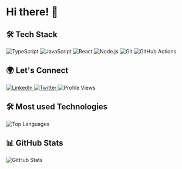 # Hi there! 👋

## 🛠️ Tech Stack
<p align="left">
  <img src="https://img.shields.io/badge/TypeScript-3178C6?style=for-the-badge&logo=typescript&logoColor=white&labelColor=000000&borderRadius=20" alt="TypeScript" />
  <img src="https://img.shields.io/badge/JavaScript-F7DF1E?style=for-the-badge&logo=javascript&logoColor=black&labelColor=000000&borderRadius=20" alt="JavaScript" />
  <img src="https://img.shields.io/badge/React-61DAFB?style=for-the-badge&logo=react&logoColor=black&labelColor=000000&borderRadius=20" alt="React" />
  <img src="https://img.shields.io/badge/Node.js-339933?style=for-the-badge&logo=nodedotjs&logoColor=white&labelColor=000000&borderRadius=20" alt="Node.js" />
  <img src="https://img.shields.io/badge/Git-F05032?style=for-the-badge&logo=git&logoColor=white&labelColor=000000&borderRadius=20" alt="Git" />
  <img src="https://img.shields.io/badge/GitHub_Actions-2088FF?style=for-the-badge&logo=github-actions&logoColor=white&labelColor=000000&borderRadius=20" alt="GitHub Actions" />
</p>

## 🌍 Let's Connect
<p align="left">
  <a href="https://linkedin.com/in/muhammadshoaib10">
    <img src="https://img.shields.io/badge/LinkedIn-0A66C2?style=for-the-badge&logo=linkedin&logoColor=white&labelColor=000000&borderRadius=20" alt="LinkedIn" />
  </a>
  <a href="https://twitter.com/yourusername">
    <img src="https://img.shields.io/badge/Twitter-1DA1F2?style=for-the-badge&logo=twitter&logoColor=white&labelColor=000000&borderRadius=20" alt="Twitter" />
  </a>
  <img src="https://komarev.com/ghpvc/?username=your-username&style=for-the-badge&color=brightgreen&borderRadius=20" alt="Profile Views" />
</p>

## 🛠️ Most used Technologies

<img src="https://github-readme-stats.vercel.app/api/top-langs/?username=shoaibkhan20&layout=compact&theme=radical&borderRadius=20" alt="Top Languages" />

## 📊 GitHub Stats
<p align="left">
  <img src="https://github-readme-stats.vercel.app/api?username=shoaibkhan20&show_icons=true&theme=radical&borderRadius=20" alt="GitHub Stats" />
</p>

